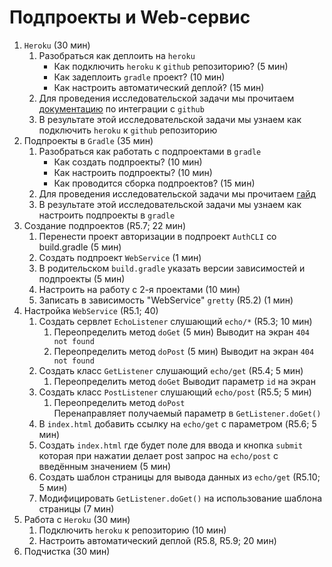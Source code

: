 # Подпроекты и Web-сервис
1. `Heroku` (30 мин)
   1. Разобраться как деплоить на `heroku`  
       * Как подключить `heroku` к `github` репозиторию? (5 мин)
       * Как задеплоить `gradle` проект? (10 мин)
       * Как настроить автоматический деплой? (15 мин)
   2. Для проведения исследовательской задачи мы прочитаем [документацию](https://devcenter.heroku.com/articles/github-integration) по интеграции с `github`
   3. В результате этой исследовательской задачи мы узнаем как подключить `heroku` к `github` репозиторию
2. Подпроекты в `Gradle` (35 мин)
   1. Разобраться как работать с подпроектами в `gradle`
      * Как создать подпроекты? (10 мин)
      * Как настроить подпроекты? (10 мин)
      * Как проводится сборка подпроектов? (15 мин)
   2. Для проведения исследовательской задачи мы прочитаем [гайд](https://guides.gradle.org/creating-multi-project-builds/)
   3. В результате этой исследовательской задачи мы узнаем как настроить подпроекты в `gradle`
3. Создание подпроектов (R5.7; 22 мин)
   1. Перенести проект авторизации в подпроект `AuthCLI` со build.gradle (5 мин)
   2. Создать подпроект `WebService` (1 мин)
   3. В родительском `build.gradle` указать версии зависимостей и подпроекты (5 мин)
   4. Настроить на работу с 2-я проектами (10 мин)
   5. Записать в зависимость "WebService" `gretty` (R5.2) (1 мин)
4. Настройка `WebService` (R5.1; 40) 
   1. Создать сервлет `EchoListener` слушающий `echo/*` (R5.3; 10 мин)
      1. Переопределить метод `doGet` (5 мин)
           Выводит на экран `404 not found`
      2. Переопределить метод `doPost` (5 мин)
           Выводит на экран `404 not found`
   2. Создать класс `GetListener` слушающий `echo/get` (R5.4; 5 мин)
      1. Переопределить метод `doGet` 
        Выводит параметр `id` на экран
   3. Создать класс `PostListener` слушающий `echo/post` (R5.5; 5 мин)
      1. Переопределить метод `doPost`  
        Перенаправляет получаемый параметр в `GetListener.doGet()`
   4. В `index.html` добавить ссылку на `echo/get` с параметром (R5.6; 5 мин) 
   5. Создать `index.html` где будет поле для ввода и кнопка `submit` которая при нажатии делает post запрос на `echo/post` с введённым значением (5 мин)
   6. Создать шаблон страницы для вывода данных из `echo/get` (R5.10; 5 мин)
   7. Модифицировать `GetListener.doGet()` на использование шаблона страницы (7 мин)
5. Работа с `Heroku` (30 мин)
   1. Подключить `heroku` к репозиторию (10 мин)
   2. Настроить автоматический деплой (R5.8, R5.9; 20 мин)
6. Подчистка (30 мин)
